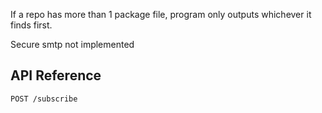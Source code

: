 If a repo has more than 1 package file, program only outputs whichever it finds first.

Secure smtp not implemented

## API Reference

`POST /subscribe`
